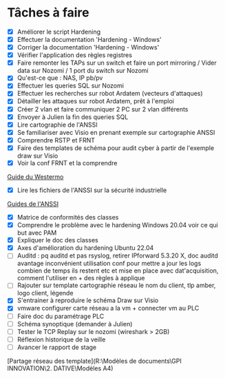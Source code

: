 # Tâches à faire

- [x] Améliorer le script Hardening 
- [x] Effectuer la documentation 'Hardening - Windows'
- [x] Corriger la documentation 'Hardening - Windows'
- [x] Vérifier l'application des règles registres 
- [x] Faire remonter les TAPs sur un switch et faire un port mirroring / Vider data sur Nozomi / 1 port du switch sur Nozomi
- [x] Qu'est-ce que : NAS, IP pb/pv
- [x] Effectuer les queries SQL  sur Nozomi
- [x] Effectuer les recherches sur robot Ardatem (vecteurs d'attaques)
- [x] Détailler les attaques sur robot Ardatem, prêt à l'emploi
- [x] Créer 2 vlan et faire communiquer 2 PC sur 2 vlan différents
- [x] Envoyer à Julien la fin des queries SQL
- [x] Lire cartographie de l'ANSSI
- [x] Se familiariser avec Visio en prenant exemple sur cartographie ANSSI
- [x] Comprendre RSTP et FRNT 
- [x] Faire des templates de schéma pour audit cyber à partir de l'exemple draw sur Visio
- [x] Voir la conf FRNT et la comprendre 

[Guide du Westermo](https://www.westermo.com/-/media/Files/User-guides/westermo_mg_6101-3201_weos.pdf)

- [x] Lire les fichiers de l'ANSSI sur la sécurité industrielle

[Guides de l'ANSSI](https://www.ssi.gouv.fr/guide/la-cybersecurite-des-systemes-industriels/)

- [x] Matrice de conformités des classes
- [x] Comprendre le problème avec le hardening Windows 20.04 voir ce qui but avec PAM
- [x] Expliquer le doc des classes
- [x] Axes d'amélioration du hardening Ubuntu 22.04 
- [ ] Auditd : pq auditd et pas rsyslog, retirer IPforward 5.3.20 X, doc auditd avantage inconvénient utilisation conf pour mettre a jour les logs combien de temps ils restent etc et mise en place avec dat'acquisition, comment l'utiliser en + des règles à applique
- [ ] Rajouter sur template cartographie réseau le nom du client, tlp amber, logo client, légende
- [x] S'entrainer à reproduire le schéma Draw sur Visio 
- [x] vmware configurer carte réseau a la vm + connecter vm au PLC
- [ ] Faire doc du paramétrage PLC
- [ ] Schéma synoptique (demander à Julien)
- [ ] Tester le TCP Replay sur le nozomi (wireshark > 2GB)
- [ ] Réflexion historique de la veille
- [ ] Avancer le rapport de stage

[Partage réseau des template](R:\Modèles de documents\GPI INNOVATION\2. DATIVE\Modèles A4)